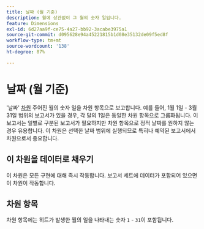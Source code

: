 ```yaml
---
title: 날짜 (월 기준)
description: 월에 상관없이 그 월의 숫자 일입니다.
feature: Dimensions
exl-id: 6d27aa9f-ce75-4a27-bb92-3acabe3975a1
source-git-commit: d095628e94a45221815b1d08e35132de09f5ed8f
workflow-type: tm+mt
source-wordcount: '138'
ht-degree: 87%

---
```


# 날짜 (월 기준)

&#39;날짜&#39; [차원](overview.md) 주어진 월의 숫자 일을 차원 항목으로 보고합니다. 예를 들어, 1월 1일 - 3월 31일 범위의 보고서가 있을 경우, 각 달의 1일은 동일한 차원 항목으로 그룹화됩니다. 이 보고서는 일별로 구분된 보고서가 필요하지만 차원 항목으로 정적 날짜를 원하지 않는 경우 유용합니다. 이 차원은 선택한 날짜 범위에 실행되므로 특히나 예약된 보고서에서 차원으로서 중요합니다.

## 이 차원을 데이터로 채우기

이 차원은 모든 구현에 대해 즉시 작동합니다. 보고서 세트에 데이터가 포함되어 있으면 이 차원이 작동합니다.

## 차원 항목

차원 항목에는 히트가 발생한 월의 일을 나타내는 숫자 `1` - `31`이 포함됩니다.
